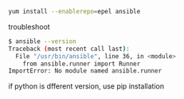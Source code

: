 ```bash
yum install --enablerepo=epel ansible
```

troubleshoot
```bash
$ ansible --version
Traceback (most recent call last):
  File "/usr/bin/ansible", line 36, in <module>
    from ansible.runner import Runner
ImportError: No module named ansible.runner
```
if python is dfferent version, use pip installation

```
